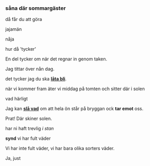 ### såna där sommargäster

då får du att göra

jajamän

nåja

hur då 'tycker'

En del tycker om när det regnar in genom taken.

Jag tittar över nån dag.

det tycker jag du ska **[låta bli](https://sv.wiktionary.org/wiki/l%C3%A5ta_bli)**.

när vi kommer fram äter vi middag på tomten och sitter där i solen

vad härligt

Jag kan [**slå vad**](https://sv.wiktionary.org/wiki/sl%C3%A5_vad#Verb) om att hela ön står på bryggan ock **tar emot** oss.

Prat! Där skiner solen.

har ni haft trevlig *i stan*

**synd** vi har fult väder

Vi har inte fult väder, vi har bara olika sorters väder.

Ja, just 
<!--stackedit_data:
eyJoaXN0b3J5IjpbLTkxNjc2NTk4NCwtMTAyMTY0NzI2OCwtNz
cwODEyNTI3LDY1MzI3MzM3MCwxMzU1NzU4ODc0LDU2NzI3MTE4
LDE1NDAxMDM2MTQsNDg3MzYxMjg4LC02Njg5NzY2MTQsMTU2Mj
YzNTA5OCwtMTc4MDU1NjkxNywxOTk4NzA5NDAxLC04ODU1MTYz
NzRdfQ==
-->